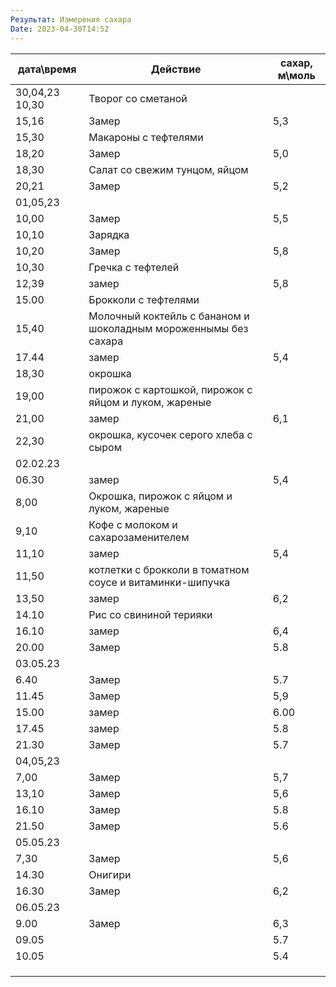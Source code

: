 ```yaml
---
Результат: Измерения сахара
Date: 2023-04-30T14:52
---
```


| дата\время     | Действие                                                        | сахар, м\моль |
| -------------- | --------------------------------------------------------------- | ------------- |
| 30,04,23 10,30 | Творог со сметаной                                              |               |
| 15,16          | Замер                                                           | 5,3           |
| 15,30          | Макароны с тефтелями                                            |               |
| 18,20          | Замер                                                           | 5,0           |
| 18,30          | Салат со свежим тунцом, яйцом                                   |               |
| 20,21          | Замер                                                           | 5,2           |
| 01,05,23       |                                                                 |               |
| 10,00          | Замер                                                           | 5,5           |
| 10,10          | Зарядка                                                         |               |
| 10,20          | Замер                                                           | 5,8           |
| 10,30          | Гречка с тефтелей                                               |               |
| 12,39          | замер                                                           | 5,8           |
| 15.00          | Брокколи с тефтелями                                            |               |
| 15,40          | Молочный коктейль с бананом и шоколадным мороженнымы без сахара |               |
| 17.44          | замер                                                           | 5,4           |
| 18,30          | окрошка                                                         |               |
| 19,00          | пирожок с картошкой, пирожок с яйцом и луком, жареные           |               |
| 21,00          | замер                                                           | 6,1           |
| 22,30          | окрошка, кусочек серого хлеба с сыром                           |               |
| 02.02.23       |                                                                 |               |
| 06.30          | замер                                                           | 5,4           |
| 8,00           | Окрошка, пирожок с яйцом и луком, жареные                       |               |
| 9,10           | Кофе с молоком и сахарозаменителем                              |               |
| 11,10          | замер                                                           | 5,4           |
| 11,50          | котлетки с брокколи в томатном соусе и витаминки-шипучка        |               |
| 13,50          | замер                                                           | 6,2           |
| 14.10          | Рис со свининой терияки                                         |               |
| 16.10          | замер                                                           | 6,4           |
| 20.00          | Замер                                                           | 5.8           |
| 03.05.23       |                                                                 |               |
| 6.40           | Замер                                                           | 5.7           |
| 11.45          | Замер                                                           | 5,9           |
| 15.00          | замер                                                           | 6.00          |
| 17.45          | замер                                                           | 5.8           |
| 21.30          | Замер                                                           | 5.7           |
| 04,05,23       |                                                                 |               |
| 7,00           | Замер                                                           | 5,7           |
| 13,10          | Замер                                                           | 5,6           |
| 16.10          | Замер                                                           | 5.8           |
| 21.50          | Замер                                                           | 5.6           |
| 05.05.23       |                                                                 |               |
| 7,30           | Замер                                                           | 5,6           |
| 14.30          | Онигири                                                         |               |
| 16.30          | Замер                                                           | 6,2           |
| 06.05.23       |                                                                 |               |
| 9.00           | Замер                                                           | 6,3           |
| 09.05          |                                                                 | 5.7           |
| 10.05          |                                                                 | 5.4           |
|                |                                                                 |               |
|                |                                                                 |               |
|                |                                                                 |               |
